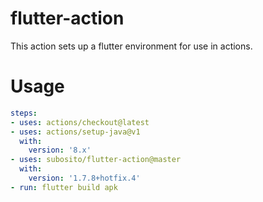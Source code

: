 # flutter-action

This action sets up a flutter environment for use in actions.

# Usage

```yaml
steps:
- uses: actions/checkout@latest
- uses: actions/setup-java@v1
  with:
    version: '8.x'
- uses: subosito/flutter-action@master
  with:
    version: '1.7.8+hotfix.4'
- run: flutter build apk
```
